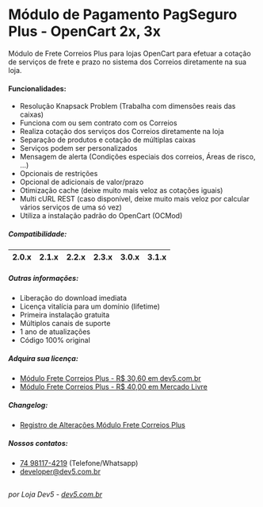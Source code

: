 # Módulo de Pagamento PagSeguro Plus - OpenCart 2x, 3x
Módulo de Frete Correios Plus para lojas OpenCart para efetuar a cotação de serviços de frete e prazo no sistema dos Correios diretamente na sua loja.

#### Funcionalidades:
- Resolução Knapsack Problem (Trabalha com dimensões reais das caixas)
- Funciona com ou sem contrato com os Correios
- Realiza cotação dos serviços dos Correios diretamente na loja
- Separação de produtos e cotação de múltiplas caixas
- Serviços podem ser personalizados
- Mensagem de alerta (Condições especiais dos correios, Áreas de risco, ...)
- Opcionais de restrições
- Opcional de adicionais de valor/prazo
- Otimização cache (deixe muito mais veloz as cotações iguais)
- Multi cURL REST (caso disponível, deixe muito mais veloz por calcular vários serviços de uma só vez)
- Utiliza a instalação padrão do OpenCart (OCMod)

##### Compatibilidade:
|2.0.x|2.1.x|2.2.x|2.3.x|3.0.x|3.1.x|
|-|-|-|-|-|-|

##### Outras informações:
- Liberação do download imediata
- Licença vitalícia para um domínio (lifetime)
- Primeira instalação gratuita
- Múltiplos canais de suporte
- 1 ano de atualizações
- Código 100% original

##### Adquira sua licença:
- [Módulo Frete Correios Plus - R$ 30,60 em dev5.com.br](https://dev5.com.br/opencart/fretes/correios)
- [Módulo Frete Correios Plus - R$ 40,00 em Mercado Livre](https://produto.mercadolivre.com.br/MLB-1488579161-modulo-frete-correios-plus-opencart-2x-3x-dev5-_JM)

##### Changelog:
- [Registro de Alterações Módulo Frete Correios Plus](https://dev5.com.br/opencart/fretes/correios#changelog)

##### Nossos contatos:
- [74 98117-4219](https://api.whatsapp.com/send?phone=5574981174219) (Telefone/Whatsapp)
- [developer@dev5.com.br](mailto:developer@dev5.com.br)
##
###### por Loja Dev5 - [dev5.com.br](https://dev5.com.br)